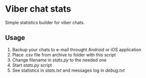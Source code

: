 # Viber chat stats

Simple statistics builder for viber chats.

## Usage

1. Backup your chats to e-mail throught Android or iOS application
2. Place .csv file from archive to folder with this script
3. Change filename in _stats.py_ to the needed one
4. Start _stats.py_ script
5. See statistics in _stats.txt_ and messages log in _debug.txt_
